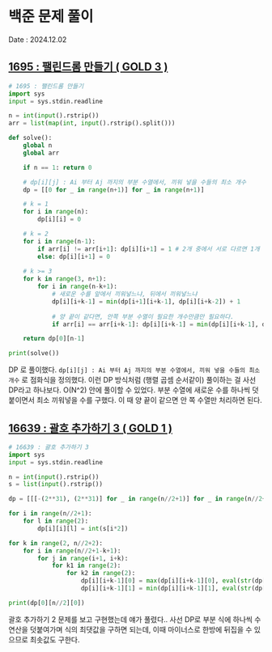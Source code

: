 # 백준 문제 풀이
Date : 2024.12.02

## [1695 : 팰린드롬 만들기 ( GOLD 3 )](https://www.acmicpc.net/problem/1695)
```py
# 1695 : 팰린드롬 만들기
import sys
input = sys.stdin.readline

n = int(input().rstrip())
arr = list(map(int, input().rstrip().split()))

def solve():
    global n
    global arr

    if n == 1: return 0

    # dp[i][j] : Ai 부터 Aj 까지의 부분 수열에서, 끼워 넣을 수들의 최소 개수
    dp = [[0 for _ in range(n+1)] for _ in range(n+1)]

    # k = 1
    for i in range(n):
        dp[i][i] = 0

    # k = 2
    for i in range(n-1):
        if arr[i] != arr[i+1]: dp[i][i+1] = 1 # 2개 중에서 서로 다르면 1개 수를 끼워 넣는다.
        else: dp[i][i+1] = 0
        
    # k >= 3
    for k in range(3, n+1):
        for i in range(n-k+1):
            # 새로운 수를 앞에서 끼워넣느냐, 뒤에서 끼워넣느냐
            dp[i][i+k-1] = min(dp[i+1][i+k-1], dp[i][i+k-2]) + 1 
            
            # 양 끝이 같다면, 안쪽 부분 수열이 필요한 개수만큼만 필요하다.
            if arr[i] == arr[i+k-1]: dp[i][i+k-1] = min(dp[i][i+k-1], dp[i+1][i+k-2])

    return dp[0][n-1]

print(solve())
```

DP 로 풀이했다. `dp[i][j] : Ai 부터 Aj 까지의 부분 수열에서, 끼워 넣을 수들의 최소 개수` 로 점화식을 정의했다.
이런 DP 방식처럼 (행렬 곱셈 순서같이) 풀이하는 걸 사선 DP라고 하나보다. O(N^2) 안에 풀이할 수 있었다.
부분 수열에 새로운 수를 하나씩 덧붙이면서 최소 끼워넣을 수를 구했다. 이 때 양 끝이 같으면 안 쪽 수열만 처리하면 된다.

## [16639 : 괄호 추가하기 3 ( GOLD 1 )](https://www.acmicpc.net/problem/16639)
```py
# 16639 : 괄호 추가하기 3
import sys
input = sys.stdin.readline

n = int(input().rstrip())
s = list(input().rstrip())

dp = [[[-(2**31), (2**31)] for _ in range(n//2+1)] for _ in range(n//2+1)]

for i in range(n//2+1):
    for l in range(2):
        dp[i][i][l] = int(s[i*2])

for k in range(2, n//2+2):
    for i in range(n//2+1-k+1):
        for j in range(i+1, i+k):
            for k1 in range(2):
                for k2 in range(2):
                    dp[i][i+k-1][0] = max(dp[i][i+k-1][0], eval(str(dp[i][j-1][k1]) + s[j*2-1] + str(dp[j][i+k-1][k2])))
                    dp[i][i+k-1][1] = min(dp[i][i+k-1][1], eval(str(dp[i][j-1][k1]) + s[j*2-1] + str(dp[j][i+k-1][k2])))

print(dp[0][n//2][0])
```

괄호 추가하기 2 문제를 보고 구현했는데 얘가 풀렸다.. 
사선 DP로 부분 식에 하나씩 수 연산을 덧붙여가며 식의 최댓값을 구하면 되는데, 이때 마이너스로 한방에 뒤집을 수 있으므로 최솟값도 구한다.

